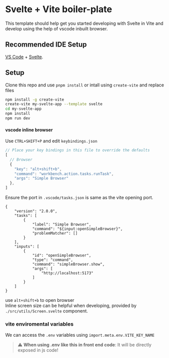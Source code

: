 # Svelte + Vite boiler-plate

This template should help get you started developing with Svelte in Vite and develop using the help of vscode inbuilt browser.

## Recommended IDE Setup

[VS Code](https://code.visualstudio.com/) + [Svelte](https://marketplace.visualstudio.com/items?itemName=svelte.svelte-vscode).

## Setup

Clone this repo and use ```pnpm install``` or intall using ```create-vite``` and replace files

```sh
npm install -g create-vite
create-vite my-svelte-app --template svelte
cd my-svelte-app
npm install
npm run dev
```

#### vscode inline browser
Use  ```CTRL+SHIFT+P``` and edit ```keybindings.json```

```js
// Place your key bindings in this file to override the defaults
[
  // Browser
  {
    "key": "alt+shift+b",
    "command": "workbench.action.tasks.runTask",
    "args": "Simple Browser"
  },
]
```
Ensure the port in ```.vscode/tasks.json``` is same as the vite opening port.
```
{
    "version": "2.0.0",
    "tasks": [
        {
            "label": "Simple Browser",
            "command": "${input:openSimpleBrowser}",
            "problemMatcher": []
        }
    ],
    "inputs": [
        {
            "id": "openSimpleBrowser",
            "type": "command",
            "command": "simpleBrowser.show",
            "args": [
                "http://localhost:5173"
            ]
        }
    ]
}
```

use ```alt+shift+b``` to open browser <br>
Inline screen size can be helpful when developing, provided by ```./src/utils/Screen.svelte``` component.

### vite enviromental variables
We can access the ```.env``` variables using ```import.meta.env.VITE_KEY_NAME```

> :warning: **When using .env like this in front end code**: It will be directly exposed in js code!